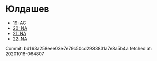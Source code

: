 # Юлдашев
- [19: AC](19.md)
- [20: NA](20.md)
- [21: NA](21.md)
- [22: NA](22.md)

Commit: bd163a258eee03e7e79c50cd2933831a7e8a5b4a
 fetched at: 20201018-064807
